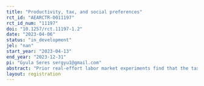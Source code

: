 ```yaml
---
title: "Productivity, tax, and social preferences"
rct_id: "AEARCTR-0011197"
rct_id_num: "11197"
doi: "10.1257/rct.11197-1.2"
date: "2023-04-06"
status: "in_development"
jel: "nan"
start_year: "2023-04-13"
end_year: "2023-12-31"
pi: "Gyula Seres sergyu1@gmail.com"
abstract: "Prior real-effort labor market experiments find that the tax rate does not always have a negative effect on effort. This is not consistent with expected payoff-maximizing behavior as taxation reduces the marginal utility of effort. We address the puzzle by coontroling for social preferences. Using a stylized model, we show that stronger social preferences increase the marginal benefit of effort. We test this in a randomized laboratory experiment in which the subjects are alotted in groups. They complete paid typing tasks which income is taxed and the tax is redistributed within their group. We randomize the tax rate and estimate its effect between people of different social preferences."
layout: registration
---
```


